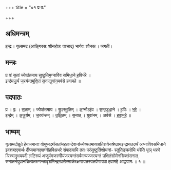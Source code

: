 +++
title = "०१ प्र वः"

+++
## अधिमन्त्रम्
इन्द्रः। गृत्समद (आङ्गिरसः शौनहोत्रः पश्चाद्) भार्गवः शौनकः। जगती।

## मन्त्रः
प्र वः॑ स॒तां ज्येष्ठ॑तमाय सुष्टु॒तिम॒ग्नावि॑व समिधा॒ने ह॒विर्भ॑रे ।  
इन्द्र॑मजु॒र्यं ज॒रय॑न्तमुक्षि॒तं स॒नाद्युवा॑न॒मव॑से हवामहे ॥

## पदपाठः
प्र । वः॒ । स॒ताम् । ज्येष्ठ॑तमाय । सु॒ऽस्तु॒तिम् । अ॒ग्नौऽइ॑व । स॒म्ऽइ॒धा॒ने । ह॒विः । भ॒रे॒ ।  
इन्द्र॑म् । अ॒जु॒र्यम् । ज॒रय॑न्तम् । उ॒क्षि॒तम् । स॒नात् । युवा॑नम् । अव॑से । ह॒वा॒म॒हे॒ ॥

## भाष्यम्
गृत्समदोब्रूते हेयजमानाः वोयुष्मदर्थंसतांमहतान्देवानांज्येष्थतमायअतिशयेनश्रेष्ठायइन्द्रायतदर्थं अग्नाविवसमिधाने इवशब्दएवार्थः दीप्यमानएवाग्नौहविःप्रभरे संपादयामि ततः परंसुष्टुतिंशोभनां- स्तुतिङ्करोमि भरेति भृञ् भरणे ञित्त्वादुभयपदी लटिरूपं अजुर्यमजरणीयंजरयन्तंसर्वमन्यज्जरयन्तं उक्षितंसोमेनसिक्तंसनात् सनातनंयुवानन्नित्यतरुणन्तादृशमिन्द्रमवसेस्माकंरक्षणायतस्यतर्पणायवा हवामहे आह्वयामः ॥ १ ॥